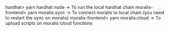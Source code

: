 hardhat> yarn hardhat node -> To run the local hardhat chain
moralis-frontend> yarn moralis:sync -> To connect moralis to local chain (you need to restart the sync on moralis)
moralis-frontend> yarn moralis:cloud -> To upload scripts on moralis cloud functions


